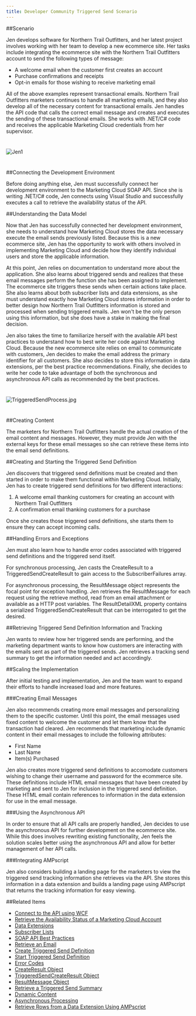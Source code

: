 ```yaml
---
title: Developer Community Triggered Send Scenario
---
```

##Scenario
<p>Jen develops software for Northern Trail Outfitters, and her latest project involves working with her team to develop a new ecommerce site. Her tasks include integrating the ecommerce site with the Northern Trail Outfitters account to send the following types of message:</p>
<ul>
<li>A welcome email when the customer first creates an account</li>
<li>Purchase confirmations and receipts</li>
<li>Opt-in emails for those wishing to receive marketing email</li>
</ul>
<p>All of the above examples represent transactional emails. Northern Trail Outfitters marketers continues to handle all marketing emails, and they also develop all of the necessary content for transactional emails. Jen handles the API code that calls the correct email message and creates and executes the sending of these transactional emails. She works with .NET/C# code and receives the applicable Marketing Cloud credentials from her supervisor.</p>
<img src="images/jen1new.jpg" alt="Jen1" style="margin: 25px 0;" />

##Connecting the Development Environment
<p>Before doing anything else, Jen must successfully connect her development environment to the Marketing Cloud SOAP API. Since she is writing .NET/C# code, Jen connects using Visual Studio and successfully executes a call to retrieve the availability status of the API.</p>

##Understanding the Data Model
<p>Now that Jen has successfully connected her development environment, she needs to understand how Marketing Cloud stores the data necessary execute the email sends previously listed. Because this is a new ecommerce site, Jen has the opportunity to work with others involved in implementing Marketing Cloud and decide how they identify individual users and store the applicable information.</p>
<p>At this point, Jen relies on documentation to understand more about the application. She also learns about triggered sends and realizes that these email messages perform the function she has been assigned to implement. The ecommerce site triggers these sends when certain actions take place. She also learns about both subscriber lists and data extensions, as she must understand exactly how Marketing Cloud stores information in order to better design how Northern Trail Outfitters information is stored and processed when sending triggered emails. Jen won't be the only person using this information, but she does have a stake in making the final decision.</p>

<p>Jen also takes the time to familiarize herself with the available API best practices to understand how to best write her code against Marketing Cloud. Because the new ecommerce site relies on email to communicate with customers, Jen decides to make the email address the primary identifier for all customers. She also decides to store this information in data extensions, per the best practice recommendations. Finally, she decides to write her code to take advantage of both the synchronous and asynchronous API calls as recommended by the best practices.</p>
<img src="images/TriggeredSendProcess.jpg" alt="TriggeredSendProcess.jpg" style="margin: 25px 0;" />

##Creating Content
<p>The marketers for Northern Trail Outfitters handle the actual creation of the email content and messages. However, they must provide Jen with the external keys for these email messages so she can retrieve these items into the email send definitions.</p>

##Creating and Starting the Triggered Send Definition
<p>Jen discovers that triggered send definitions must be created and then started in order to make them functional within Marketing Cloud. Initially, Jen has to create triggered send definitions for two different interactions:</p>
<ol>
<li>A welcome email thanking customers for creating an account with Northern Trail Outfitters</li>
<li>A confirmation email thanking customers for a purchase</li>
</ol>
<p>Once she creates those triggered send definitions, she starts them to ensure they can accept incoming calls.</p>

##Handling Errors and Exceptions
<p>Jen must also learn how to handle error codes associated with triggered send definitions and the triggered send itself.</p>
<p>For synchronous processing, Jen casts the CreateResult to a TriggeredSendCreateResult to gain access to the SubscriberFailures array.</p>
<p>For asynchronous processing, the ResultMessage object represents the focal point for exception handling. Jen retrieves the ResultMessage for each request using the retrieve method, read from an email attachment or available as a HTTP post variables. The ResultDetailXML property contains a serialized TriggeredSendCreateResult that can be interrogated to get the desired.</p>

##Retrieving Triggered Send Definition Information and Tracking
<p>Jen wants to review how her triggered sends are performing, and the marketing department wants to know how customers are interacting with the emails sent as part of the triggered sends. Jen retrieves a tracking send summary to get the information needed and act accordingly.</p>

##Scaling the Implementation
<p>After initial testing and implementation, Jen and the team want to expand their efforts to handle increased load and more features.</p>

###Creating Email Messages
<p>Jen also recommends creating more email messages and personalizing them to the specific customer. Until this point, the email messages used fixed content to welcome the customer and let them know that the transaction had cleared. Jen recommends that marketing include dynamic content in their email messages to include the following attributes:</p>
<ul>
<li>First Name</li>
<li>Last Name</li>
<li>Item(s) Purchased</li>
</ul>
<p>Jen also creates more triggered send definitions to accomodate customers wishing to change their username and password for the ecommerce site. These definitions include HTML email messages that have been created by marketing and sent to Jen for inclusion in the triggered send definition. These HTML email contain references to information in the data extension for use in the email message.</p>

###Using the Asynchronous API
<p>In order to ensure that all API calls are properly handled, Jen decides to use the asynchronous API for further development on the ecommerce site. While this does involves rewriting existing functionality, Jen feels the solution scales better using the asynchronous API and allow for better management of her API calls.</p>

###Integrating AMPscript
<p>Jen also considers building a landing page for the marketers to view the triggered send tracking information she retrieves via the API. She stores this information in a data extension and builds a landing page using AMPscript that returns the tracking information for easy viewing.</p>

##Related Items
* [Connect to the API using WCF](connecting_to_the_web_service_api_using_wcf.htm)
* [Retrieve the Availability Status of a Marketing Cloud Account](retrieving_the_availability_status_of_an_exacttarget_account.htm)
* [Data Extensions](https://help.salesforce.com/articleView?id=mc_es_data_extension_data_relationships_classic.htm&type=5)
* [Subscriber Lists](https://help.salesforce.com/articleView?id=mc_es_lists_classic_subscriber.htm&type=5)
* [SOAP API Best Practices](soap_api_best_practices.htm)
* [Retrieve an Email](retrieving_an_email_via_the_soap_api.htm)
* [Create Triggered Send Definition](creating_a_triggered_send_definition.htm)
* [Start Triggered Send Definition](starting_a_triggered_send_definition_via_the_web_service_api.htm)
* [Error Codes](error_codes.htm)
* [CreateResult Object](createresult.htm)
* [TriggeredSendCreateResult Object](triggeredsendcreateresult.htm)
* [ResultMessage Object](resultmessage.htm)
* [Retrieve a Triggered Send Summary](retrieving_a_triggered_send_summary.htm)
* [Dynamic Content](https://help.salesforce.com/articleView?id=mc_es_dynamic_content.htm&type=5)
* [Asynchronous Processing](asynchronous_processing.htm)
* [Retrieve Rows from a Data Extension Using AMPscript](https://developer.salesforce.com/docs/atlas.en-us.mc-programmatic-content.meta/mc-programmatic-content/retrieveRows.htm)
